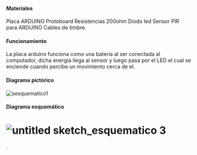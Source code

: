 #### Materiales
Placa ARDUINO
Protoboard
Resistencias 200ohm
Diodo led
Sensor PIR para ARDUINO 
Cables de timbre.
#### Funcionamiento 
La placa arduino funciona como una batería al ser conectada al computador, dicha energía llega al sensor y luego pasa por el LED 
el cual se enciende cuando percibe un movimiento cerca de el.

#### Diagrama pictórico
![sesquematico1](https://user-images.githubusercontent.com/47117506/52676410-0e686300-2ef8-11e9-8d37-e5c59829e6a6.png)

#### Diagrama esquemático
![untitled sketch_esquematico 3](https://user-images.githubusercontent.com/47117506/52676468-4079c500-2ef8-11e9-897d-a026e86dce58.png)
==================
.
